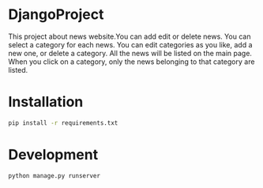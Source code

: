 # DjangoProject

This project about news website.You can add edit or delete news.
You can select a category for each news. You can edit categories as you like, add a new one, or delete a category.
All the news will be listed on the main page. When you click on a category, only the news belonging to that category are listed.


# Installation

```bash
pip install -r requirements.txt
```

# Development
```bash
python manage.py runserver
```